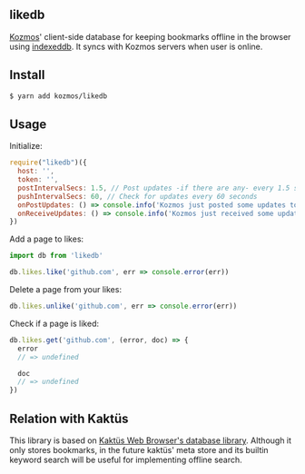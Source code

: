 ## likedb

[Kozmos](https://getkozmos.com)' client-side database for keeping bookmarks offline in the browser using [indexeddb](https://github.com/azer/indexeddb). It syncs with Kozmos servers when user is online. 

## Install

```bash
$ yarn add kozmos/likedb
```

## Usage

Initialize:

```js
require("likedb")({
  host: '',
  token: '',
  postIntervalSecs: 1.5, // Post updates -if there are any- every 1.5 seconds
  pushIntervalSecs: 60, // Check for updates every 60 seconds
  onPostUpdates: () => console.info('Kozmos just posted some updates to server'),
  onReceiveUpdates: () => console.info('Kozmos just received some updates from server')
})
```

Add a page to likes:

```js
import db from 'likedb'

db.likes.like('github.com', err => console.error(err))
```

Delete a page from your likes:

```js
db.likes.unlike('github.com', err => console.error(err))
```

Check if a page is liked:

```js
db.likes.get('github.com', (error, doc) => {
  error
  // => undefined

  doc
  // => undefined
})
```

## Relation with Kaktüs

This library is based on [Kaktüs Web Browser's database library](https://github.com/kaktus/db). Although it only stores bookmarks,
in the future kaktüs' meta store and its builtin keyword search will be useful for implementing offline search.
